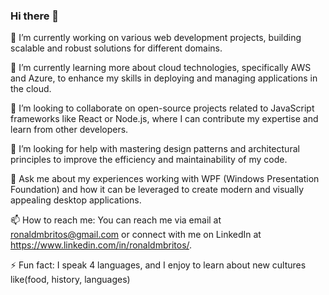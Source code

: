 ### Hi there 👋

<!--
**pesogrone/pesogrone** is a ✨ _special_ ✨ repository because its `README.md` (this file) appears on your GitHub profile.

- 🔭 I’m currently working on ...
- 🌱 I’m currently learning ...
- 👯 I’m looking to collaborate on ...
- 🤔 I’m looking for help with ...
- 💬 Ask me about ...
- 📫 How to reach me: ...
- ⚡ Fun fact: ...
-->
🔭 I’m currently working on various web development projects, building scalable and robust solutions for different domains.

🌱 I’m currently learning more about cloud technologies, specifically AWS and Azure, to enhance my skills in deploying and managing applications in the cloud.

👯 I’m looking to collaborate on open-source projects related to JavaScript frameworks like React or Node.js, where I can contribute my expertise and learn from other developers.

🤔 I’m looking for help with mastering design patterns and architectural principles to improve the efficiency and maintainability of my code.

💬 Ask me about my experiences working with WPF (Windows Presentation Foundation) and how it can be leveraged to create modern and visually appealing desktop applications.

📫 How to reach me: You can reach me via email at ronaldmbritos@gmail.com or connect with me on LinkedIn at https://www.linkedin.com/in/ronaldmbritos/.

⚡ Fun fact: I speak 4 languages, and I enjoy to learn about new cultures like(food, history, languages)
